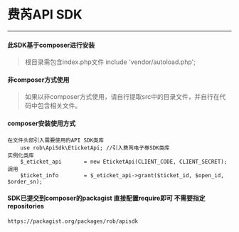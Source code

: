 # 费芮API SDK

---

#### 此SDK基于composer进行安装

>根目录需包含index.php文件
>   include 'vendor/autoload.php';

#### 非composer方式使用
>如果以非composer方式使用，请自行提取src中的目录文件，并自行在代码中包含相关文件。

    
#### composer安装使用方式

    在文件头部引入需要使用的API SDK类库
        use rob\ApiSdk\EticketApi; //引入费芮电子券SDK类库
    实例化类库
        $_eticket_api       = new EticketApi(CLIENT_CODE, CLIENT_SECRET);
    调用
        $ticket_info        = $_eticket_api->grant($ticket_id, $open_id, $order_sn);

#### SDK已提交到composer的packagist 直接配置require即可 不需要指定repositories
    https://packagist.org/packages/rob/apisdk
